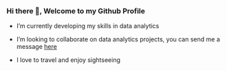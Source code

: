 ### Hi there 👋, Welcome to my Github Profile

- I’m currently developing my skills in data analytics
- I’m looking to collaborate on data analytics projects, you can send me a message [here](https://linkedin.com/in/gbemisola-adekoya)

- I love to travel and enjoy sightseeing
